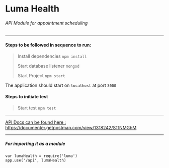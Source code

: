 # Luma Health
###### API Module for appointment scheduling

---
#### Steps to be followed in sequence to run:
> Install dependencies `npm install`
>
> Start database listener `mongod` 
>
> Start Project `npm start`

The application should start on `localhost` at port `3000`
 
#### Steps to initiate test
> Start test `npm test`


---
[API Docs can be found here : <u>https://documenter.getpostman.com/view/1318242/S11NMGhM </u>](https://documenter.getpostman.com/view/1318242/S11NMGhM)

---

##### For importing it as a module

```
var lumaHealth = require('luma')
app.use('/api', lumaHealth)
```
 
